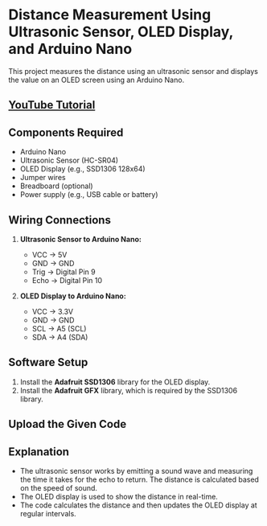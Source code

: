 # Distance Measurement Using Ultrasonic Sensor, OLED Display, and Arduino Nano

This project measures the distance using an ultrasonic sensor and displays the value on an OLED screen using an Arduino Nano.
## [YouTube Tutorial](https://youtube.com/shorts/t0S9802IDw4)

## Components Required
- Arduino Nano
- Ultrasonic Sensor (HC-SR04)
- OLED Display (e.g., SSD1306 128x64)
- Jumper wires
- Breadboard (optional)
- Power supply (e.g., USB cable or battery)

## Wiring Connections
1. **Ultrasonic Sensor to Arduino Nano:**
   - VCC → 5V
   - GND → GND
   - Trig → Digital Pin 9
   - Echo → Digital Pin 10

2. **OLED Display to Arduino Nano:**
   - VCC → 3.3V
   - GND → GND
   - SCL → A5 (SCL)
   - SDA → A4 (SDA)

## Software Setup
1. Install the **Adafruit SSD1306** library for the OLED display.
2. Install the **Adafruit GFX** library, which is required by the SSD1306 library.

## Upload the Given Code 
## Explanation
- The ultrasonic sensor works by emitting a sound wave and measuring the time it takes for the echo to return. The distance is calculated based on the speed of sound.
- The OLED display is used to show the distance in real-time.
- The code calculates the distance and then updates the OLED display at regular intervals.
